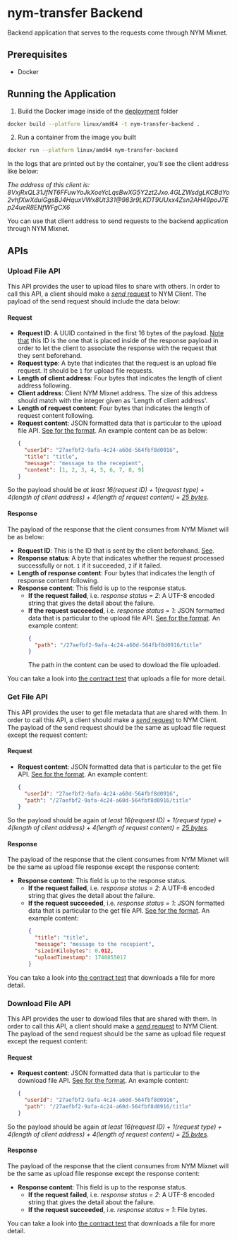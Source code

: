 # nym-transfer Backend

Backend application that serves to the requests come through NYM Mixnet.

## Prerequisites

- Docker

## Running the Application

1. Build the Docker image inside of the [deployment](./deployment/) folder
```bash
docker build --platform linux/amd64 -t nym-transfer-backend .
```
2. Run a container from the image you built
```bash
docker run --platform linux/amd64 nym-transfer-backend
```

In the logs that are printed out by the container, you'll see the client address like below:

_The address of this client is: 8VxjRxQL31JfNT6FFuwYoJkXoeYcLqsBwXG5Y2zt2Jxo.4GLZWsdgLKCBdYo2vhfXwXduiGgsBJ4HquxVWx8Ut331@983r9LKDT9UUxx4Zsn2AH49poJ7Ep24ueR8ENfWFgCX6_

You can use that client address to send requests to the backend application through NYM Mixnet.

## APIs

### Upload File API

This API provides the user to upload files to share with others. In order to call this API, a client should make a [_send_ request](https://nymtech.net/docs/developers/clients/websocket/usage#sending-binary-data) to NYM Client. The payload of the send request should include the data below:

#### Request

- **Request ID**: A UUID contained in the first 16 bytes of the payload. <ins>Note that</ins> this ID is the one that is placed inside of the response payload in order to let the client to associate the response with the request that they sent beforehand.
- **Request type**: A byte that indicates that the request is an upload file request. It should be `1` for upload file requests.
- **Length of client address**: Four bytes that indicates the length of client address following.
- **Client address**: Client NYM Mixnet address. The size of this address should match with the integer given as 'Length of client address'.
- **Length of request content**: Four bytes that indicates the length of request content following.
- **Request content**: JSON formatted data that is particular to the upload file API. [See for the format](/be/src/main/java/net/nymtech/server/handler/upload_file/UploadFileRequest.java). An example content can be as below:
  ```json
  {
    "userId": "27aefbf2-9afa-4c24-a60d-564fbf8d0916",
    "title": "title",
    "message": "message to the recepient",
    "content": [1, 2, 3, 4, 5, 6, 7, 8, 9]
  }
  ```

So the payload should be _at least 16(request ID) + 1(request type) + 4(length of client address) + 4(length of request content) = <ins>25 bytes</ins>_.

#### Response

The payload of the response that the client consumes from NYM Mixnet will be as below:
- **Request ID**: This is the ID that is sent by the client beforehand. [See](/be/README.md?plain=1#L32).
- **Response status**: A byte that indicates whether the request processed successfully or not. `1` if it succeeded, `2` if it failed.
- **Length of response content**: Four bytes that indicates the length of response content following.
- **Response content**: This field is up to the response status.
  - **If the request failed**, i.e. _response status = 2_: A UTF-8 encoded string that gives the detail about the failure.
  - **If the request succeeded**, i.e. _response status = 1_: JSON formatted data that is particular to the upload file API. [See for the format](/be/src/main/java/net/nymtech/server/handler/upload_file/UploadFileResponse.java). An example content:
    ```json
    {
      "path": "/27aefbf2-9afa-4c24-a60d-564fbf8d0916/title"
    }
    ```
    The path in the content can be used to dowload the file uploaded.

You can take a look into [the contract test](/be/src/test/java/net/nymtech/server/ServerContractTest.java#L62) that uploads a file for more detail.

### Get File API

This API provides the user to get file metadata that are shared with them. In order to call this API, a client should make a [_send_ request](https://nymtech.net/docs/developers/clients/websocket/usage#sending-binary-data) to NYM Client. The payload of the send request should be the same as upload file request except the request content:

#### Request

- **Request content**: JSON formatted data that is particular to the get file API. [See for the format](/be/src/main/java/net/nymtech/server/handler/get_file/GetFileRequest.java). An example content:
  ```json
  {
    "userId": "27aefbf2-9afa-4c24-a60d-564fbf8d0916",
    "path": "/27aefbf2-9afa-4c24-a60d-564fbf8d0916/title"
  }
  ```

So the payload should be again _at least 16(request ID) + 1(request type) + 4(length of client address) + 4(length of request content) = <ins>25 bytes</ins>_.

#### Response

The payload of the response that the client consumes from NYM Mixnet will be the same as upload file response except the response content:
- **Response content**: This field is up to the response status.
  - **If the request failed**, i.e. _response status = 2_: A UTF-8 encoded string that gives the detail about the failure.
  - **If the request succeeded**, i.e. _response status = 1_: JSON formatted data that is particular to the get file API. [See for the format](/be/src/main/java/net/nymtech/server/handler/get_file/GetFileResponse.java). An example content:
    ```json
    {
      "title": "title",
      "message": "message to the recepient",
      "sizeInKilobytes": 0.012,
      "uploadTimestamp": 1740855017
    }
    ```

You can take a look into [the contract test](/be/src/test/java/net/nymtech/server/ServerContractTest.java#L114) that downloads a file for more detail.

### Download File API

This API provides the user to dowload files that are shared with them. In order to call this API, a client should make a [_send_ request](https://nymtech.net/docs/developers/clients/websocket/usage#sending-binary-data) to NYM Client. The payload of the send request should be the same as upload file request except the request content:

#### Request

- **Request content**: JSON formatted data that is particular to the download file API. [See for the format](/be/src/main/java/net/nymtech/server/handler/download_file/DownloadFileRequest.java). An example content:
  ```json
  {
    "userId": "27aefbf2-9afa-4c24-a60d-564fbf8d0916",
    "path": "/27aefbf2-9afa-4c24-a60d-564fbf8d0916/title"
  }
  ```

So the payload should be again _at least 16(request ID) + 1(request type) + 4(length of client address) + 4(length of request content) = <ins>25 bytes</ins>_.

#### Response

The payload of the response that the client consumes from NYM Mixnet will be the same as upload file response except the response content:
- **Response content**: This field is up to the response status.
  - **If the request failed**, i.e. _response status = 2_: A UTF-8 encoded string that gives the detail about the failure.
  - **If the request succeeded**, i.e. _response status = 1_: File bytes.

You can take a look into [the contract test](/be/src/test/java/net/nymtech/server/ServerContractTest.java#L84) that downloads a file for more detail.
